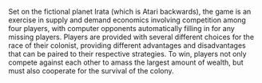 Set on the fictional planet Irata (which is Atari backwards), the game is an exercise in supply and demand economics involving competition among four players, with computer opponents automatically filling in for any missing players. Players are provided with several different choices for the race of their colonist, providing different advantages and disadvantages that can be paired to their respective strategies. To win, players not only compete against each other to amass the largest amount of wealth, but must also cooperate for the survival of the colony.